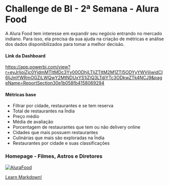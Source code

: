 # Challenge de BI - 2ª Semana - Alura Food
A Alura Food tem interesse em expandir seu negócio entrando no mercado indiano. Para isso, ela precisa da sua ajuda na criação de métricas e análise dos dados disponibilizados para tomar a melhor decisão.
#### Link da Dashboard
https://app.powerbi.com/view?r=eyJrIjoiZjc0YjdmMTItMDc3Yy00ODhjLTljZTItM2M1ZTI5ODYyYWVjIiwidCI6IjJmYWRmOGZiLWQwY2MtNDUxYS1iZjQ3LTdiYTc3ODkwZTk4NCJ9&pageName=ReportSection30e1b058fb4158069294

#### Métricas base
* Filtrar por cidade, restaurantes e se tem reserva
* Total de restaurantes na Índia
* Preço médio
* Média de avaliação
* Porcentagem de restaurantes que tem ou não delivery online
* Cidades que mais possuem restaurantes
* Culinárias que mais são exploradas na Índia
* Restaurantes por cidade e suas classificações

### Homepage - Filmes, Astros e Diretores
<a href="https://app.powerbi.com/view?r=eyJrIjoiZjc0YjdmMTItMDc3Yy00ODhjLTljZTItM2M1ZTI5ODYyYWVjIiwidCI6IjJmYWRmOGZiLWQwY2MtNDUxYS1iZjQ3LTdiYTc3ODkwZTk4NCJ9&pageName=ReportSection30e1b058fb4158069294" target="_blank">![AluraFood](https://github.com/lguicarvalho/AluraFood/blob/main/%C3%8Dcones/AluraFood%20Gif.gif "AluraFood Dashboard")</a>


<a href="https://www.markdownguide.org" target="_blank">Learn Markdown!</a>
